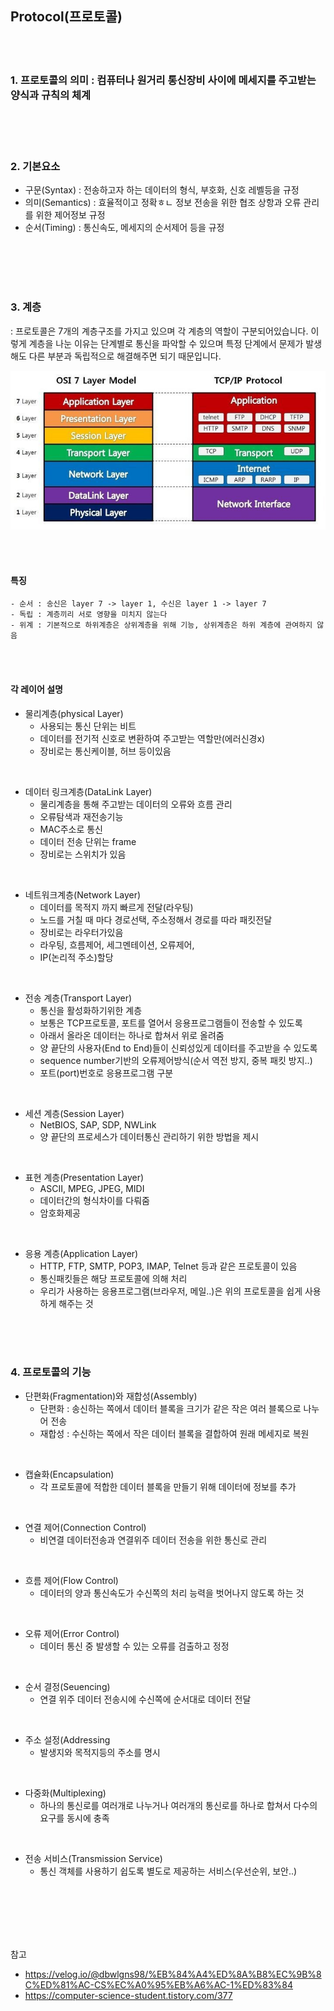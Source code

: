 ## Protocol(프로토콜)

</br></br>

### 1. 프로토콜의 의미 : 컴퓨터나 원거리 통신장비 사이에 **메세지를 주고받는 양식과 규칙**의 체계

</br>
</br>
</br>

### 2. 기본요소 

-   구문(Syntax) : 전송하고자 하는 데이터의 형식, 부호화, 신호 레벨등을 규정
-   의미(Semantics) : 효율적이고 정확ㅎㄴ 정보 전송을 위한 협조 상항과 오류 관리를 위한 제어정보 규정
-   순서(Timing) : 통신속도, 메세지의 순서제어 등을 규정 

</br></br></br></br>

### 3. 계층
: 프로토콜은 7개의 계층구조를 가지고 있으며 각 계층의 역할이 구분되어있습니다. 이렇게 계층을 나눈 이유는 단계별로 통신을 파악할 수 있으며 특정 단계에서 문제가 발생해도 다른 부분과 독립적으로 해결해주면 되기 때문입니다. 

![](/network/img/7layers.png)

</br></br>

#### 특징
    - 순서 : 송신은 layer 7 -> layer 1, 수신은 layer 1 -> layer 7
    - 독립 : 계층끼리 서로 영향을 미치지 않는다
    - 위계 : 기본적으로 하위계층은 상위계층을 위해 기능, 상위계층은 하위 계층에 관여하지 않음 

</br></br>

#### 각 레이어 설명
  - 물리계층(physical Layer)
    -   사용되는 통신 단위는 비트
    -   데이터를 전기적 신호로 변환하여 주고받는 역할만(에러신경x)
    -   장비로는 통신케이블, 허브 등이있음
  
  </br>

  - 데이터 링크계층(DataLink Layer) 
    - 물리계층을 통해 주고받는 데이터의 오류와 흐름 관리
    - 오류탐색과 재전송기능
    - MAC주소로 통신 
    - 데이터 전송 단위는 frame
    - 장비로는 스위치가 있음
  
  </br>

  - 네트워크계층(Network Layer)
    - 데이터를 목적지 까지 빠르게 전달(라우팅)
    - 노드를 거칠 때 마다 경로선택, 주소정해서 경로를 따라 패킷전달
    - 장비로는 라우터가있음
    - 라우팅, 흐름제어, 세그멘테이션, 오류제어, 
    - IP(논리적 주소)할당

</br>

  - 전송 계층(Transport Layer)
    - 통신을 활성화하기위한 계층 
    - 보통은 TCP프로토콜, 포트를 열어서 응용프로그램들이 전송할 수 있도록 
    - 아래서 올라온 데이터는 하나로 합쳐서 위로 올려줌
    - 양 끝단의 사용자(End to End)들이 신뢰성있게 데이터를 주고받을 수 있도록
    - sequence number기반의 오류제어방식(순서 역전 방지, 중복 패킷 방지..)
    - 포트(port)번호로 응용프로그램 구분 
  
</br>

  - 세션 계층(Session Layer)
    - NetBIOS, SAP, SDP, NWLink
    - 양 끝단의 프로세스가 데이터통신 관리하기 위한 방법을 제시 

</br>
  

  - 표현 계층(Presentation Layer) 
    - ASCII, MPEG, JPEG, MIDI
    - 데이터간의 형식차이를 다뤄줌
    - 암호화제공

</br>

  - 응용 계층(Application Layer)
    - HTTP, FTP, SMTP, POP3, IMAP, Telnet 등과 같은 프로토콜이 있음
    - 통신패킷들은 해당 프로토콜에 의해 처리 
    - 우리가 사용하는 응용프로그램(브라우저, 메일..)은 위의 프로토콜을 쉽게 사용하게 해주는 것



</br></br></br>

### 4. 프로토콜의 기능 
- 단편화(Fragmentation)와 재합성(Assembly)
  - 단편화 : 송신하는 쪽에서 데이터 블록을 크기가 같은 작은 여러 블록으로 나누어 전송
  - 재합성 : 수신하는 쪽에서 작은 데이터 블록을 결합하여 원래 메세지로 복원

</br>

- 캡슐화(Encapsulation)
  - 각 프로토콜에 적합한 데이터 블록을 만들기 위해 데이터에 정보를 추가

</br>

- 연결 제어(Connection Control)
  - 비연결 데이터전송과 연결위주 데이터 전송을 위한 통신로 관리 

</br>

- 흐름 제어(Flow Control)
  - 데이터의 양과 통신속도가 수신쪽의 처리 능력을 벗어나지 않도록 하는 것 

</br>

- 오류 제어(Error Control)
  - 데이터 통신 중 발생할 수 있는 오류를 검출하고 정정

</br>

- 순서 결정(Seuencing)
  - 연결 위주 데이터 전송시에 수신쪽에 순서대로 데이터 전달

</br>

- 주소 설정(Addressing
  - 발생지와 목적지등의 주소를 명시

</br>

- 다중화(Multiplexing)
  - 하나의 통신로를 여러개로 나누거나 여러개의 통신로를 하나로 합쳐서 다수의 요구를 동시에 충족

</br>

- 전송 서비스(Transmission Service)
  - 통신 객체를 사용하기 쉽도록 별도로 제공하는 서비스(우선순위, 보안..)
  




</br></br></br></br></br>

참고
- https://velog.io/@dbwlgns98/%EB%84%A4%ED%8A%B8%EC%9B%8C%ED%81%AC-CS%EC%A0%95%EB%A6%AC-1%ED%83%84
- https://computer-science-student.tistory.com/377

